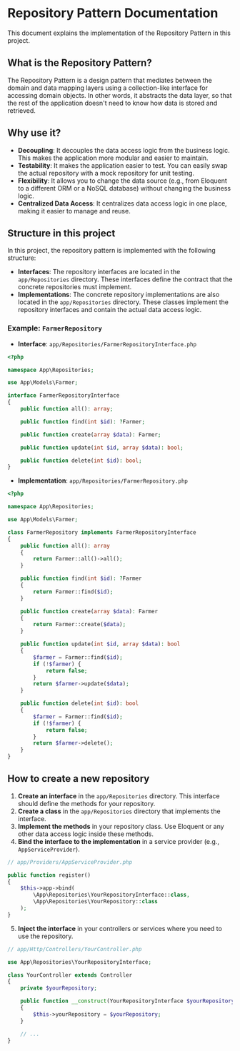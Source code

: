 # Repository Pattern Documentation

This document explains the implementation of the Repository Pattern in this project.

## What is the Repository Pattern?

The Repository Pattern is a design pattern that mediates between the domain and data mapping layers using a collection-like interface for accessing domain objects. In other words, it abstracts the data layer, so that the rest of the application doesn't need to know how data is stored and retrieved.

## Why use it?

- **Decoupling**: It decouples the data access logic from the business logic. This makes the application more modular and easier to maintain.
- **Testability**: It makes the application easier to test. You can easily swap the actual repository with a mock repository for unit testing.
- **Flexibility**: It allows you to change the data source (e.g., from Eloquent to a different ORM or a NoSQL database) without changing the business logic.
- **Centralized Data Access**: It centralizes data access logic in one place, making it easier to manage and reuse.

## Structure in this project

In this project, the repository pattern is implemented with the following structure:

- **Interfaces**: The repository interfaces are located in the `app/Repositories` directory. These interfaces define the contract that the concrete repositories must implement.
- **Implementations**: The concrete repository implementations are also located in the `app/Repositories` directory. These classes implement the repository interfaces and contain the actual data access logic.

### Example: `FarmerRepository`

- **Interface**: `app/Repositories/FarmerRepositoryInterface.php`

```php
<?php

namespace App\Repositories;

use App\Models\Farmer;

interface FarmerRepositoryInterface
{
    public function all(): array;

    public function find(int $id): ?Farmer;

    public function create(array $data): Farmer;

    public function update(int $id, array $data): bool;

    public function delete(int $id): bool;
}
```

- **Implementation**: `app/Repositories/FarmerRepository.php`

```php
<?php

namespace App\Repositories;

use App\Models\Farmer;

class FarmerRepository implements FarmerRepositoryInterface
{
    public function all(): array
    {
        return Farmer::all()->all();
    }

    public function find(int $id): ?Farmer
    {
        return Farmer::find($id);
    }

    public function create(array $data): Farmer
    {
        return Farmer::create($data);
    }

    public function update(int $id, array $data): bool
    {
        $farmer = Farmer::find($id);
        if (!$farmer) {
            return false;
        }
        return $farmer->update($data);
    }

    public function delete(int $id): bool
    {
        $farmer = Farmer::find($id);
        if (!$farmer) {
            return false;
        }
        return $farmer->delete();
    }
}
```

## How to create a new repository

1.  **Create an interface** in the `app/Repositories` directory. This interface should define the methods for your repository.
2.  **Create a class** in the `app/Repositories` directory that implements the interface.
3.  **Implement the methods** in your repository class. Use Eloquent or any other data access logic inside these methods.
4.  **Bind the interface to the implementation** in a service provider (e.g., `AppServiceProvider`).

```php
// app/Providers/AppServiceProvider.php

public function register()
{
    $this->app->bind(
        \App\Repositories\YourRepositoryInterface::class,
        \App\Repositories\YourRepository::class
    );
}
```

5.  **Inject the interface** in your controllers or services where you need to use the repository.

```php
// app/Http/Controllers/YourController.php

use App\Repositories\YourRepositoryInterface;

class YourController extends Controller
{
    private $yourRepository;

    public function __construct(YourRepositoryInterface $yourRepository)
    {
        $this->yourRepository = $yourRepository;
    }

    // ...
}
```
